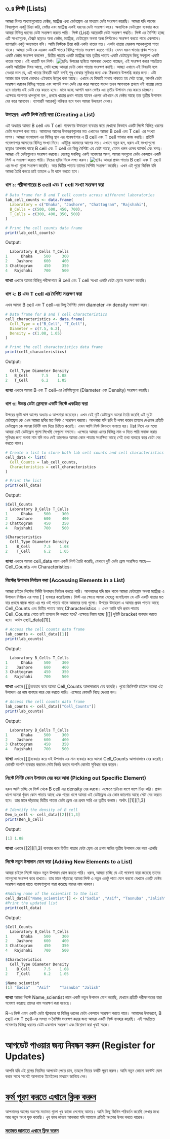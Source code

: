 
## ৩.৪ লিস্ট (Lists)
আমরা বিগত অধ্যায়গুলোতে ভেক্টর, ম্যাট্রিক্স এবং ডেটাফ্রেম এর মাধ্যমে ডেটা সংরক্ষণ করেছি। আমরা যদি আগের বিষয়গুলো একটু চিন্তা করি, ভেক্টর এবং ম্যাট্রিক্স একই ধরনের ডেটা সংরক্ষণ করে। অন্যদিকে ডেটাফ্রেম ব্যবহার করে আমরা বিভিন্ন ধরনের ডেটা সংরক্ষণ করতে পারি। লিস্ট (List) আরেকটি ডেটা সংরক্ষণ পদ্ধতি। লিস্ট এর বৈশিষ্ট্য হচ্ছে এটি সংখ্যাসূচক, টেক্সট ছাড়াও অন্য ভেক্টর, ম্যাট্রিক্স, ডেটাফ্রেম অথবা অন্য লিস্টকেও সংরক্ষণ করতে পারে একসাথে। 
ব্যাপারটা একটু অন্যভাবে বলি। আমি লিস্টকে চিন্তা করি একটা খাতার মত। একটা খাতায় যেরকম অনেকগুলো পাতা থাকে। আমরা ডেটা কে এরকম একটি খাতার বিভিন্ন পাতায় সংরক্ষণ করতে পারি। যেমন ধরুন খাতার প্রথম পাতায় একটি ভেক্টর সংরক্ষণ করলেন , দ্বিতীয় পাতায় একটি ম্যাট্রিক্স আর তৃতীয় পাতায় একটি ডেটাফ্রেম কিন্তু সবগুলো একটি খাতার মধ্যে। এই খাতাটি হল লিস্ট। 
![ছবি১](./list_figure_1.png) 
উপরের ছবিতে আপনারা দেখতে পাচ্ছেন, এই সংরক্ষণ করার পদ্ধতিতে একটা অতিরিক্ত বিষয় আছে, সেটা হচ্ছে আমরা ডেটা কোন পাতায় সংরক্ষণ করছি। আচ্ছা এখানে এই বিষয়টা বলে নেওয়া ভাল যে, এই খাতার বিষয়টি আমি বলছি শুধু বোঝার সুবিধার জন্য এবং ঠিকভাবে উপলব্ধি করার জন্য। এটা আমার মনে হয়না কোথাও এইভাবে উল্লেখ করা আছে। এখানে যে বিষয়টি মাথায় থাকতে হয় সেটা হচ্ছে, আপনি ডেটা সংরক্ষণ করবেন বিভিন্ন পাতায় এবং আপনি যখন ডেটা বের করে আনতে যাবেন তখন আপনাকে প্রথমে ওই পাতায় যেতে হবে তারপর ওই ডেটা বের করতে হবে। মানে হচ্ছে আপনি ধরুন ভেক্টর এর তৃতীয় উপাদান বের করতে চাচ্ছেন। এক্ষেত্রে আপনার ধাপগুলো হল , প্রথমে খাতার প্রথম পাতায় যাবেন এরপর ওইখানে যে ভেক্টর আছে তার তৃতীয় উপাদান বের করে আনবেন। ব্যাপারটি আরেকটু পরিষ্কার হবে যখন আমরা উদাহরণ দেখব। 

### উদাহরণ: একটি লিস্ট তৈরি করা (Creating a List)

এই অধ্যায়ে আমরা B cell এবং T cell গবেষণার উদাহরণ ব্যবহার করে দেখাবো কিভাবে একটি লিস্টে বিভিন্ন ধরনের ডেটা সংরক্ষণ করা যায়।
আমাদের আগের উদাহরণগুলোর মত এখানেও আমরা B cell এবং T cell এর সংখ্যা মাপব। আমরা বাংলাদেশ এর বিভিন্ন স্থান এর গবেষণাগার এ B cell এবং T cell গণনার কাজ করছি। প্রতিটি গবেষণাগার আমাদের বিভিন্ন সংখ্যা দিবে। এইটুকু আমাদের আগের মত। এখানে নতুন হল, ধরুন এই সংখ্যাগুলো ছাড়াও আপনার কাছে B cell এবং T cell এর কিছু বৈশিষ্ট্য এর ডেটা আছে, যেমন ধরুন ওদের ব্যাসার্ধ এবং ঘনত্ব। আমরা এই ডেটাগুলোও সংরক্ষণ করবো। যেহেতু সবকিছু একই গবেষণার অংশ, আমরা সবগুলো ডেটা একসাথে একটি লিস্ট এ সংরক্ষণ করতে পারি। নিচের ছবির দিকে লক্ষ্য করুন। 
![ছবি২](./list_figure_2.png) 
আমরা প্রথম পাতায় B cell এবং T cell এর  সংখ্যা গুলো সংরক্ষণ করেছি। আর দ্বিতীয় পাতায় তাদের বৈশিষ্ট্য সংরক্ষণ করেছি। 
এখন এই পুরো জিনিস যদি আমরা তৈরি করতে চাই তাহলে ৩ টা ধাপে করতে হবে। 

### ধাপ ১: পরীক্ষাগারের B cell এবং T cell সংখ্যা সংরক্ষণ করা
```r
# Data frame for B and T cell counts across different laboratories
lab_cell_counts <- data.frame(
  Laboratory = c("Dhaka", "Jashore", "Chattogram", "Rajshahi"),
  B_Cells = c(500, 600, 450, 700),
  T_Cells = c(300, 400, 350, 500)
)

# Print the cell counts data frame
print(lab_cell_counts)
```
Output:
```r
  Laboratory B_Cells T_Cells
1      Dhaka     500     300
2    Jashore     600     400
3 Chattogram     450     350
4   Rajshahi     700     500
```
**ব্যাখ্যা** এখানে আমরা বিভিন্ন পরীক্ষাগারে B cell এবং T cell সংখ্যা একটি ডেটা ফ্রেমে সংরক্ষণ করেছি।

### ধাপ ২: B এবং T cell এর বৈশিষ্ট্য সংরক্ষণ করা
এখন আমরা B cell এবং T cell-এর কিছু বৈশিষ্ট্য যেমন diameter এবং density সংরক্ষণ করব।
```r
# Data frame for B and T cell characteristics
cell_characteristics <- data.frame(
  Cell_Type = c("B_Cell", "T_Cell"),
  Diameter = c(7.5, 6.2),
  Density = c(1.08, 1.05)
)

# Print the cell characteristics data frame
print(cell_characteristics)
```
Output:
```r
  Cell_Type Diameter Density
1   B_Cell      7.5    1.08
2   T_Cell      6.2    1.05
```
**ব্যাখ্যা** এখানে আমরা B এবং T cell-এর বৈশিষ্ট্যগুলো (Diameter এবং Density) সংরক্ষণ করেছি।

### ধাপ ৩: উভয় ডেটা ফ্রেমকে একটি লিস্টে একত্রিত করা
উপরের দুটো ধাপ আগের অধ্যায় এ আপনারা করেছেন। এখন যেই দুটি ডেটাফ্রেম আমরা তৈরি করেছি এই দুটো ডেটাফ্রেম কে  এখন আমরা ছবির মত লিস্ট এ সংরক্ষণ করবো। আপনারা যদি ছবি টি লক্ষ্য করেন তাহলে দেখবেন প্রতিটি ডেটাফ্রেম কে আমরা নির্দিষ্ট নাম দিয়ে চিহ্নিত করেছি। এখন আসি লিস্ট কিভাবে বানাতে হয়। list লিখে এর মধ্যে আমরা যেই ডেটাফ্রেম গুলো লিখেছি সেগুলো বসাবো। এক্ষেত্রে আমরা এদের বিভিন্ন নাম ও দিতে পারি সনাক্ত করার সুবিধার জন্য অথবা নাম যদি নাও দেই তারপরও আমরা কোন পাতায় সংরক্ষিত আছে সেই তথ্য ব্যবহার করে ডেটা বের করতে পারব। 
```r
# Create a list to store both lab cell counts and cell characteristics
cell_data <- list(
  Cell_Counts = lab_cell_counts,
  Characteristics = cell_characteristics
)

# Print the list
print(cell_data)
```
Output:
```r
$Cell_Counts
  Laboratory B_Cells T_Cells
1      Dhaka     500     300
2    Jashore     600     400
3 Chattogram     450     350
4   Rajshahi     700     500

$Characteristics
  Cell_Type Diameter Density
1    B_Cell      7.5    1.08
2    T_Cell      6.2    1.05

```
**ব্যাখ্যা** এখানে আমরা cell_data নামে একটি লিস্ট তৈরি করেছি, যেখানে দুটি ডেটা ফ্রেম সংরক্ষিত আছে—Cell_Counts এবং Characteristics।

### লিস্টের উপাদান নির্বাচন করা (Accessing Elements in a List)
আমরা চাইলে লিস্টের নির্দিষ্ট উপাদান নির্বাচন করতে পারি। আপনাদের যদি মনে থাকে আমরা ডেটাফ্রেম অথবা ম্যাট্রিক্স এ উপাদান নির্বাচন এর সময় [ ] ব্যবহার করেছিলাম। লিস্ট এর ক্ষেত্রে আমরা যেহেতু বলেছিলাম যে এটি একটি খাতার মত যার প্রথমে থাকে পাতা এর পর ওই পাতায় থাকে আমদের তথ্য গুলো। উপরের উদাহরণ এ আমার প্রথম পাতায় আছে Cell_Counts এবং দ্বিতীয় পাতায় আছে Characteristics । এখন আমি যদি প্রথম পাতায় Cell_Counts পেতে চাই তাহলে কি করতে হবে? এক্ষেত্রে নিয়ম হচ্ছে [[]] দুইটি bracket ব্যবহার করতে হবে। অর্থাৎ cell_data[[1]].
```r
# Access the cell counts data frame
lab_counts <- cell_data[[1]]
print(lab_counts)
```
Output:
```r
  Laboratory B_Cells T_Cells
1      Dhaka     500     300
2    Jashore     600     400
3 Chattogram     450     350
4   Rajshahi     700     500
```
**ব্যাখ্যা** এখানে [[]]ব্যবহার করে আমরা Cell_Counts আলাদাভাবে বের করেছি।
পুরো জিনিসটি চাইলে আমরা ওই উপাদান এর নাম ব্যবহার করে বের করতে পারি। এক্ষেত্রে কোডটি নিছে দেওয়া হল। 
```r
# Access the cell counts data frame
lab_counts <- cell_data[["Cell_Counts"]]
print(lab_counts)
```
Output:
```r
  Laboratory B_Cells T_Cells
1      Dhaka     500     300
2    Jashore     600     400
3 Chattogram     450     350
4   Rajshahi     700     500
```
**ব্যাখ্যা** এখানে [[]]ব্যবহার করে ওই উপাদান এর নাম ব্যবহার করে আমরা Cell_Counts আলাদাভাবে বের করেছি।কোনটি আপনি ব্যবহার করবেন সেটা নির্ভর করবে আপনি কোনটা সুবিধার মনে করেন। 


### লিস্টে নির্দিষ্ট কোন উপাদান বের করে আনা (Picking out Specific Element)

ধরুন আমি চাচ্ছি যে লিস্ট থেকে B cell এর density বের করবো। এক্ষেত্রে প্রক্রিয়া ধাপে ধাপে চিন্তা করি। প্রথম ধাপে আমরা খুঁজব কোন পাতায় আছে এবং পরের ধাপে আমরা ওই ডেটাফ্রেম এর কোন জায়গায় আছে সেটা বের করতে হবে। তার মানে দাঁড়াচ্ছে দ্বিতীয় পাতার ডেটা ফ্রেম এর প্রথম সারি এর  তৃতীয় কলাম। অর্থাৎ [[1]][1,3]

```r
# Identify the density of B cell
Den_b_cell <- cell_data[[2]][1,3]
print(Den_b_cell)
```
Output:
```r
[1] 1.08
```
**ব্যাখ্যা** এখানে [[2]][1,3] ব্যবহার করে দ্বিতীয় পাতার ডেটা ফ্রেম এর প্রথম সারির তৃতীয় উপাদান বের করে এনেছি 
### লিস্টে নতুন উপাদান যোগ করা (Adding New Elements to a List)
আমরা চাইলে লিস্টে আরও নতুন উপাদান যোগ করতে পারি। ধরুন,  আমরা চাচ্ছি যে এই গবেষণা যারা করেছে তাদের নামগুলো সংরক্ষণ করে রাখতে। তার মানে দাঁড়াচ্ছে আমরা লিস্ট এ নতুন একটু পাতা যোগ করবো যেখানে একটি ভেক্টর সংরক্ষণ করবো যাতে গবেষণাগুলো যারা করেছে যাদের নাম থাকবে। 
```r
#Adding name of the scientist to the list
cell_data[["Name_scientist"]] <- c("Sadia" ,"Asif", "Tasnuba" ,"Jalish")
#Print the updated list
print(cell_data)
```
Output:
```r
$Cell_Counts
  Laboratory B_Cells T_Cells
1      Dhaka     500     300
2    Jashore     600     400
3 Chattogram     450     350
4   Rajshahi     700     500

$Characteristics
  Cell_Type Diameter Density
1    B_Cell      7.5    1.08
2    T_Cell      6.2    1.05

$Name_scientist
[1] "Sadia"   "Asif"    "Tasnuba" "Jalish" 

```
**ব্যাখ্যা** আমরা লিস্টে Name_scientist নামে একটি নতুন উপাদান যোগ করেছি, যেখানে প্রতিটি পরীক্ষাগারের যারা গবেষণা করেছে তাদের নাম সংরক্ষণ করা হয়েছে।

R-এ লিস্ট এমন একটি ডেটা স্ট্রাকচার যা বিভিন্ন ধরনের ডেটা একসাথে সংরক্ষণ করতে পারে। আমাদের উদাহরণে, B cell এবং T cell-এর সংখ্যা ও বৈশিষ্ট্য সংরক্ষণ করার জন্য আমরা একটি লিস্ট ব্যবহার করেছি। এই পদ্ধতিতে গবেষণার বিভিন্ন ধরনের ডেটা একসাথে সংরক্ষণ এবং বিশ্লেষণ করা খুবই সহজ।

# আপডেট পাওয়ার জন্য নিবন্ধন করুন (Register for Updates)

আপনি যদি এই ব্লগের নিয়মিত আপডেট পেতে চান, তাহলে নিচের ফর্মটি পূরণ করুন। আমি নতুন কোনো কন্টেন্ট যোগ করার সাথে সাথেই আপনাকে ইমেইলের মাধ্যমে জানিয়ে দেব।

# [**ফর্ম পূরণ করতে এখানে ক্লিক করুন**](https://forms.gle/6qyRGiE7WSpLJ9SA9)

আপনাদের আগের অংশের মতামত গুলো খুব কাজে লেগেছে আমার। আমি কিছু জিনিস পরিবর্তন করেছি লেখার মধ্যে আর নতুন অংশ যুক্ত করেছি। খুব ভাল লাগবে আপনারা যদি আমাকে প্রতিটি অংশের উপর বলতে পারেন। 
### [মতামত জানাতে এখানে ক্লিক করুন](https://forms.gle/EXzTmb9MFo3CJN6g7)
